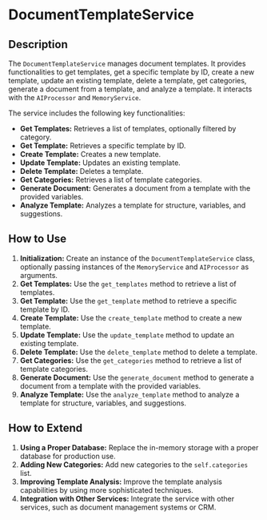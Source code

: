 # DocumentTemplateService

## Description

The `DocumentTemplateService` manages document templates. It provides functionalities to get templates, get a specific template by ID, create a new template, update an existing template, delete a template, get categories, generate a document from a template, and analyze a template. It interacts with the `AIProcessor` and `MemoryService`.

The service includes the following key functionalities:

-   **Get Templates:** Retrieves a list of templates, optionally filtered by category.
-   **Get Template:** Retrieves a specific template by ID.
-   **Create Template:** Creates a new template.
-   **Update Template:** Updates an existing template.
-   **Delete Template:** Deletes a template.
-   **Get Categories:** Retrieves a list of template categories.
-   **Generate Document:** Generates a document from a template with the provided variables.
-   **Analyze Template:** Analyzes a template for structure, variables, and suggestions.

## How to Use

1.  **Initialization:** Create an instance of the `DocumentTemplateService` class, optionally passing instances of the `MemoryService` and `AIProcessor` as arguments.
2.  **Get Templates:** Use the `get_templates` method to retrieve a list of templates.
3.  **Get Template:** Use the `get_template` method to retrieve a specific template by ID.
4.  **Create Template:** Use the `create_template` method to create a new template.
5.  **Update Template:** Use the `update_template` method to update an existing template.
6.  **Delete Template:** Use the `delete_template` method to delete a template.
7.  **Get Categories:** Use the `get_categories` method to retrieve a list of template categories.
8.  **Generate Document:** Use the `generate_document` method to generate a document from a template with the provided variables.
9.  **Analyze Template:** Use the `analyze_template` method to analyze a template for structure, variables, and suggestions.

## How to Extend

1.  **Using a Proper Database:** Replace the in-memory storage with a proper database for production use.
2.  **Adding New Categories:** Add new categories to the `self.categories` list.
3.  **Improving Template Analysis:** Improve the template analysis capabilities by using more sophisticated techniques.
4.  **Integration with Other Services:** Integrate the service with other services, such as document management systems or CRM.

